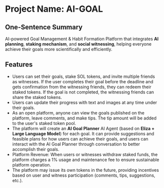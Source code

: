 # Project Name: AI-GOAL

## One-Sentence Summary

AI-powered Goal Management & Habit Formation Platform that integrates **AI planning**, **staking mechanism**, and **social witnessing**,  helping everyone achieve their goals more scientifically and efficiently.
## Features

- Users can set their goals, stake SOL tokens, and invite multiple friends as witnesses. If the user completes their goal before the deadline and gets confirmation from the witnessing friends, they can redeem their staked tokens. If the goal is not completed, the witnessing friends can share the staked tokens.
- Users can update their progress with text and images at any time under their goals.
- As an open platform, anyone can view the goals published on the platform, leave comments, and make tips. The tip amount will be added to the user's staked token pool.
- The platform will create an **AI Goal Planner** AI Agent (based on **Eliza + Large Language Model**) for each goal. It can provide suggestions and feasible plans for how users can achieve their goals, and users can interact with the AI Goal Planner through conversation to better accomplish their goals.
- Platform Revenue: When users or witnesses withdraw staked funds, the platform charges a 1% usage and maintenance fee to ensure sustainable platform operation.
- The platform may issue its own tokens in the future, providing incentives based on user and witness participation (comments, tips, suggestions, etc.).

